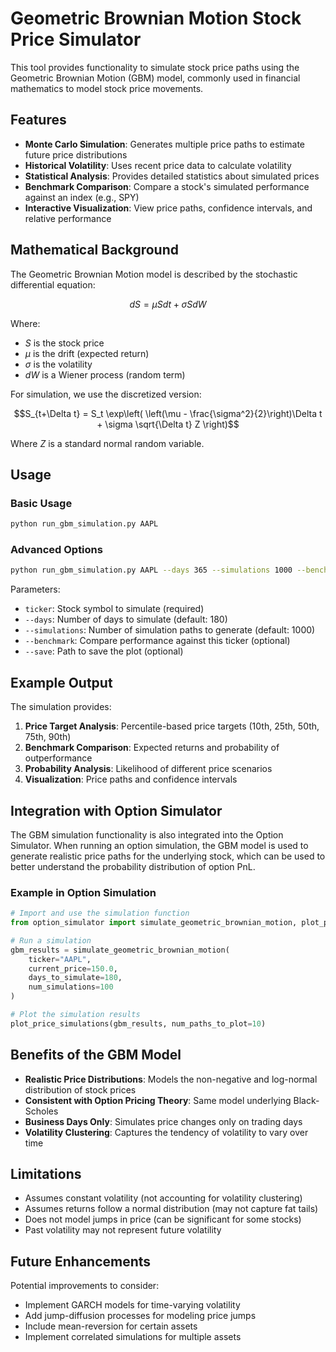 # Geometric Brownian Motion Stock Price Simulator

This tool provides functionality to simulate stock price paths using the Geometric Brownian Motion (GBM) model, commonly used in financial mathematics to model stock price movements.

## Features

- **Monte Carlo Simulation**: Generates multiple price paths to estimate future price distributions
- **Historical Volatility**: Uses recent price data to calculate volatility
- **Statistical Analysis**: Provides detailed statistics about simulated prices
- **Benchmark Comparison**: Compare a stock's simulated performance against an index (e.g., SPY)
- **Interactive Visualization**: View price paths, confidence intervals, and relative performance

## Mathematical Background

The Geometric Brownian Motion model is described by the stochastic differential equation:

$$dS = \mu S dt + \sigma S dW$$

Where:
- $S$ is the stock price
- $\mu$ is the drift (expected return)
- $\sigma$ is the volatility
- $dW$ is a Wiener process (random term)

For simulation, we use the discretized version:

$$S_{t+\Delta t} = S_t \exp\left( \left(\mu - \frac{\sigma^2}{2}\right)\Delta t + \sigma \sqrt{\Delta t} Z \right)$$

Where $Z$ is a standard normal random variable.

## Usage

### Basic Usage

```bash
python run_gbm_simulation.py AAPL
```

### Advanced Options

```bash
python run_gbm_simulation.py AAPL --days 365 --simulations 1000 --benchmark SPY
```

Parameters:
- `ticker`: Stock symbol to simulate (required)
- `--days`: Number of days to simulate (default: 180)
- `--simulations`: Number of simulation paths to generate (default: 1000)
- `--benchmark`: Compare performance against this ticker (optional)
- `--save`: Path to save the plot (optional)

## Example Output

The simulation provides:

1. **Price Target Analysis**: Percentile-based price targets (10th, 25th, 50th, 75th, 90th)
2. **Benchmark Comparison**: Expected returns and probability of outperformance
3. **Probability Analysis**: Likelihood of different price scenarios
4. **Visualization**: Price paths and confidence intervals

## Integration with Option Simulator

The GBM simulation functionality is also integrated into the Option Simulator. When running an option simulation, the GBM model is used to generate realistic price paths for the underlying stock, which can be used to better understand the probability distribution of option PnL.

### Example in Option Simulation

```python
# Import and use the simulation function 
from option_simulator import simulate_geometric_brownian_motion, plot_price_simulations

# Run a simulation
gbm_results = simulate_geometric_brownian_motion(
    ticker="AAPL",
    current_price=150.0,
    days_to_simulate=180,
    num_simulations=100
)

# Plot the simulation results
plot_price_simulations(gbm_results, num_paths_to_plot=10)
```

## Benefits of the GBM Model

- **Realistic Price Distributions**: Models the non-negative and log-normal distribution of stock prices
- **Consistent with Option Pricing Theory**: Same model underlying Black-Scholes
- **Business Days Only**: Simulates price changes only on trading days
- **Volatility Clustering**: Captures the tendency of volatility to vary over time

## Limitations

- Assumes constant volatility (not accounting for volatility clustering)
- Assumes returns follow a normal distribution (may not capture fat tails)
- Does not model jumps in price (can be significant for some stocks)
- Past volatility may not represent future volatility

## Future Enhancements

Potential improvements to consider:
- Implement GARCH models for time-varying volatility
- Add jump-diffusion processes for modeling price jumps
- Include mean-reversion for certain assets
- Implement correlated simulations for multiple assets 